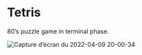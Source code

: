 # Tetris
80’s puzzle game in terminal phase.

![Capture d’écran du 2022-04-09 20-00-34](https://user-images.githubusercontent.com/91092966/162586102-ac8e5a8d-5a95-49c9-a1b0-9dfbf9f3792e.png)
